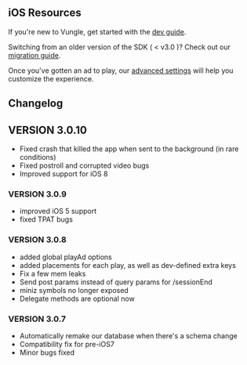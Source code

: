 ## iOS Resources

If you're new to Vungle, get started with the [dev guide](https://github.com/Vungle/vungle-resources/blob/master/English/iOS/iOS-dev-guide.md).

Switching from an older version of the SDK ( < v3.0 )? Check out our [migration guide](https://github.com/Vungle/vungle-resources/blob/master/English/iOS/iOS-migration-guide.md).

Once you've gotten an ad to play, our [advanced settings](https://github.com/Vungle/vungle-resources/blob/master/English/iOS/iOS-advanced-settings.md) will help you customize the experience.

## Changelog

## VERSION 3.0.10
* Fixed crash that killed the app when sent to the background (in rare conditions)
* Fixed postroll and corrupted video bugs
* Improved support for iOS 8

### VERSION 3.0.9

* improved iOS 5 support
* fixed TPAT bugs

### VERSION 3.0.8

* added global playAd options
* added placements for each play, as well as dev-defined extra keys
* Fix a few mem leaks
* Send post params instead of query params for /sessionEnd
* miniz symbols no longer exposed
* Delegate methods are optional now

### VERSION 3.0.7
* Automatically remake our database when there's a schema change
* Compatibility fix for pre-iOS7
* Minor bugs fixed
